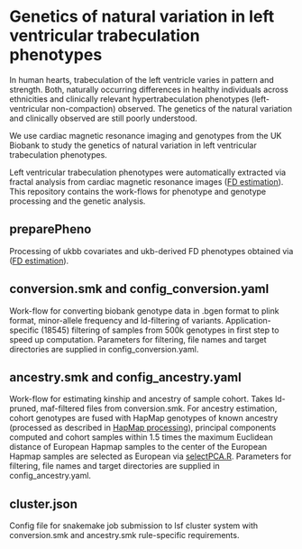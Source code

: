 # Genetics of natural variation in left ventricular trabeculation phenotypes

In human hearts, trabeculation of the left ventricle varies in pattern and strength. Both, naturally occurring differences
in healthy individuals across ethnicities and clinically relevant hypertrabeculation phenotypes (left-ventricular non-compaction)
observed. The genetics of the natural variation and clinically observed are still poorly understood.

We use cardiac magnetic resonance imaging and genotypes from the UK Biobank to study the genetics of natural variation
in left ventricular trabeculation phenotypes.

Left ventricular trabeculation phenotypes were automatically extracted via fractal analysis 
from cardiac magnetic resonance images ([FD estimation](https://github.com/UK-Digital-Heart-Project/AutoFD)).
This repository contains the work-flows for phenotype and genotype processing and the genetic analysis. 

## preparePheno
Processing of ukbb covariates and ukb-derived FD phenotypes obtained via ([FD estimation](https://github.com/UK-Digital-Heart-Project/AutoFD)).


## conversion.smk and config_conversion.yaml
Work-flow for converting biobank genotype data in .bgen format to plink format, minor-allele frequency and ld-filtering
of variants. Application-specific (18545) filtering of samples from 500k genotypes in first step to speed up computation.
Parameters for filtering, file names and target directories are supplied in config_conversion.yaml.

## ancestry.smk and config_ancestry.yaml
Work-flow for estimating kinship and ancestry of sample cohort. Takes ld-pruned, maf-filtered files from conversion.smk.
For ancestry estimation, cohort genotypes are fused with HapMap genotypes of known ancestry (processed as described in [HapMap processing](https://www.ncbi.nlm.nih.gov/pubmed/21085122)),
principal components computed and cohort samples within 1.5 times the maximum Euclidean distance of European Hapmap samples
to the center of the European Hapmap samples are selected as European via [selectPCA.R](https://github.com/HannahVMeyer/ukbb-fd/blob/master/selectPCA.R).
Parameters for filtering, file names and target directories are supplied in config_ancestry.yaml.

## cluster.json
Config file for snakemake job submission to lsf cluster system with conversion.smk and ancestry.smk rule-specific requirements.
